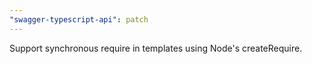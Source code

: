 ```yaml
---
"swagger-typescript-api": patch
---
```


Support synchronous require in templates using Node's createRequire.

